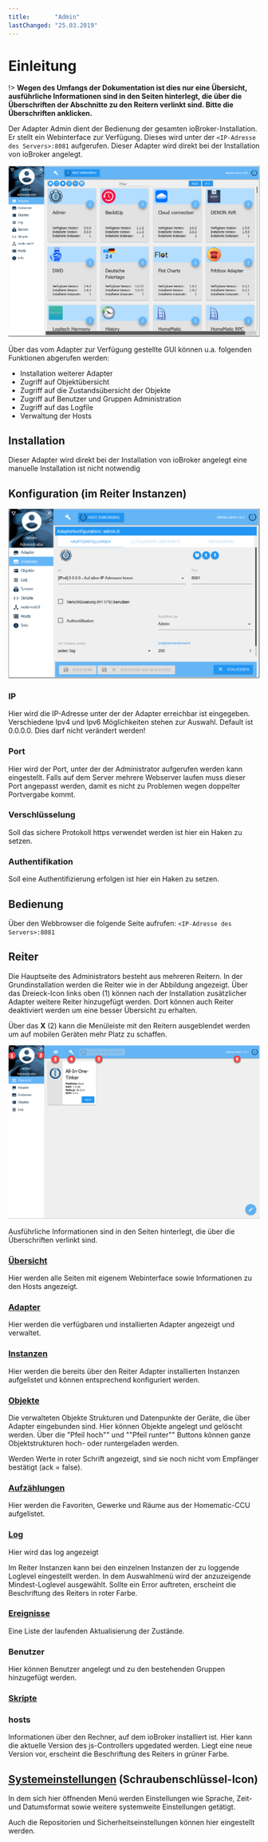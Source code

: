 ```yaml
---
title:       "Admin"
lastChanged: "25.03.2019"
---
```


# Einleitung


!> **Wegen des Umfangs der Dokumentation ist dies nur eine Übersicht, ausführliche 
Informationen sind in den Seiten hinterlegt, die über die Überschriften der 
Abschnitte zu den Reitern verlinkt sind. Bitte die Überschriften anklicken.**


Der Adapter Admin dient der Bedienung der gesamten ioBroker-Installation. Er stellt 
ein Webinterface zur Verfügung. Dieses wird unter der 
``<IP-Adresse des Servers>:8081`` aufgerufen. Dieser Adapter wird direkt 
bei der Installation von ioBroker angelegt.

![Der Admin in der Kachelansicht](media/ADMIN_Adapter_Kachel.png)

Über das vom Adapter zur Verfügung gestellte GUI können u.a. folgenden 
Funktionen abgerufen werden:

* Installation weiterer Adapter
* Zugriff auf Objektübersicht
* Zugriff auf die Zustandsübersicht der Objekte
* Zugriff auf Benutzer und Gruppen Administration
* Zugriff auf das Logfile
* Verwaltung der Hosts

## Installation
Dieser Adapter wird direkt bei der Installation von ioBroker angelegt eine manuelle 
Installation ist nicht notwendig

## Konfiguration (im Reiter Instanzen)
![Haupteinstellungen](media/Admin_konfig_Haupteinstellungen.png)

### IP
Hier wird die IP-Adresse unter der der Adapter erreichbar ist eingegeben. Verschiedene Ipv4 und Ipv6 Möglichkeiten stehen zur Auswahl. Default ist 0.0.0.0. Dies darf nicht verändert werden!

### Port
Hier wird der Port, unter der der Administrator aufgerufen werden kann eingestellt. 
Falls auf dem Server mehrere Webserver laufen muss dieser Port angepasst werden, 
damit es nicht zu Problemen wegen doppelter Portvergabe kommt.

### Verschlüsselung
Soll das sichere Protokoll https verwendet werden ist hier ein Haken zu setzen.

### Authentifikation
Soll eine Authentifizierung erfolgen ist hier ein Haken zu setzen.

## Bedienung
Über den Webbrowser die folgende Seite aufrufen: ``<IP-Adresse des Servers>:8081``

## Reiter
Die Hauptseite des Administrators besteht aus mehreren Reitern. In der Grundinstallation 
werden die Reiter wie in der Abbildung angezeigt. Über das Dreieck-Icon links oben (1) 
können nach der Installation zusätzlicher Adapter weitere Reiter hinzugefügt werden. 
Dort können auch Reiter deaktiviert werden um eine besser Übersicht zu erhalten.

Über das **X**  (2) kann die Menüleiste mit den Reitern ausgeblendet werden um 
auf mobilen Geräten mehr Platz zu schaffen.

![Admin](media/Adapter_admin_first_view_items.png)

Ausführliche Informationen sind in den Seiten hinterlegt, die über die Überschriften 
verlinkt sind.

### [Übersicht](overview.md)
Hier werden alle Seiten mit eigenem Webinterface sowie Informationen zu den 
Hosts angezeigt.

### [Adapter](adapter.md)
Hier werden die verfügbaren und installierten Adapter angezeigt und verwaltet.

### [Instanzen](instances.md)
Hier werden die bereits über den Reiter Adapter installierten Instanzen aufgelistet 
und können entsprechend konfiguriert werden.

### [Objekte](objects.md)
Die verwalteten Objekte Strukturen und Datenpunkte der Geräte, die über Adapter 
eingebunden sind. Hier können Objekte angelegt und gelöscht werden. Über die 
"Pfeil hoch"" und ""Pfeil runter"" Buttons können ganze Objektstrukturen 
hoch- oder runtergeladen werden.

Werden Werte in roter Schrift angezeigt, sind sie noch nicht vom Empfänger 
bestätigt (ack = false).

### [Aufzählungen](enums.md)
Hier werden die Favoriten, Gewerke und Räume aus der Homematic-CCU aufgelistet.

### [Log](log.md)
Hier wird das log angezeigt

Im Reiter Instanzen kann bei den einzelnen Instanzen der zu loggende Loglevel 
eingestellt werden. In dem Auswahlmenü wird der anzuzeigende Mindest-Loglevel 
ausgewählt. Sollte ein Error auftreten, erscheint die Beschriftung des Reiters in roter Farbe.


### [Ereignisse](events.md)
Eine Liste der laufenden Aktualisierung der Zustände.

### Benutzer
Hier können Benutzer angelegt und zu den bestehenden Gruppen hinzugefügt werden.

### [Skripte](scripts.md)

### hosts
Informationen über den Rechner, auf dem ioBroker installiert ist. Hier kann die 
aktuelle Version des js-Controllers upgedated werden. Liegt eine neue Version vor, 
erscheint die Beschriftung des Reiters in grüner Farbe.


## [Systemeinstellungen](settings.md) (Schraubenschlüssel-Icon)
In dem sich hier öffnenden Menü werden Einstellungen wie Sprache, Zeit- und 
Datumsformat sowie weitere systemweite Einstellungen getätigt.

Auch die Repositorien und Sicherheitseinstellungen können hier eingestellt werden.
